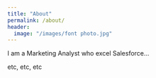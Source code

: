 ```yaml
---
title: "About"
permalink: /about/
header:
  image: "/images/font photo.jpg"
---
```


I am a Marketing Analyst who excel Salesforce...

etc, etc, etc
